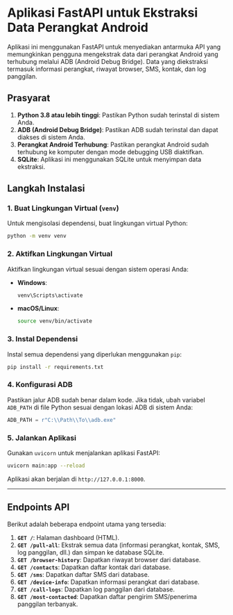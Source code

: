 # **Aplikasi FastAPI untuk Ekstraksi Data Perangkat Android**

Aplikasi ini menggunakan FastAPI untuk menyediakan antarmuka API yang memungkinkan pengguna mengekstrak data dari perangkat Android yang terhubung melalui ADB (Android Debug Bridge). Data yang diekstraksi termasuk informasi perangkat, riwayat browser, SMS, kontak, dan log panggilan.

## **Prasyarat**

1. **Python 3.8 atau lebih tinggi**: Pastikan Python sudah terinstal di sistem Anda.
2. **ADB (Android Debug Bridge)**: Pastikan ADB sudah terinstal dan dapat diakses di sistem Anda.
3. **Perangkat Android Terhubung**: Pastikan perangkat Android sudah terhubung ke komputer dengan mode debugging USB diaktifkan.
4. **SQLite**: Aplikasi ini menggunakan SQLite untuk menyimpan data ekstraksi.

## **Langkah Instalasi**


### 1. Buat Lingkungan Virtual (`venv`)
Untuk mengisolasi dependensi, buat lingkungan virtual Python:
```bash
python -m venv venv
```

### 2. Aktifkan Lingkungan Virtual
Aktifkan lingkungan virtual sesuai dengan sistem operasi Anda:

- **Windows**:
  ```bash
  venv\Scripts\activate
  ```

- **macOS/Linux**:
  ```bash
  source venv/bin/activate
  ```

### 3. Instal Dependensi
Instal semua dependensi yang diperlukan menggunakan `pip`:
```bash
pip install -r requirements.txt
```

### 4. Konfigurasi ADB
Pastikan jalur ADB sudah benar dalam kode. Jika tidak, ubah variabel `ADB_PATH` di file Python sesuai dengan lokasi ADB di sistem Anda:
```python
ADB_PATH = r"C:\\Path\\To\\adb.exe"
```

### 5. Jalankan Aplikasi
Gunakan `uvicorn` untuk menjalankan aplikasi FastAPI:
```bash
uvicorn main:app --reload
```

Aplikasi akan berjalan di `http://127.0.0.1:8000`.

---

## **Endpoints API**

Berikut adalah beberapa endpoint utama yang tersedia:

1. **`GET /`**: Halaman dashboard (HTML).
2. **`GET /pull-all`**: Ekstrak semua data (informasi perangkat, kontak, SMS, log panggilan, dll.) dan simpan ke database SQLite.
3. **`GET /browser-history`**: Dapatkan riwayat browser dari database.
4. **`GET /contacts`**: Dapatkan daftar kontak dari database.
5. **`GET /sms`**: Dapatkan daftar SMS dari database.
6. **`GET /device-info`**: Dapatkan informasi perangkat dari database.
7. **`GET /call-logs`**: Dapatkan log panggilan dari database.
8. **`GET /most-contacted`**: Dapatkan daftar pengirim SMS/penerima panggilan terbanyak.
